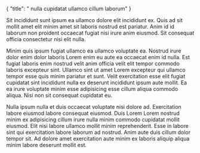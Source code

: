{
  "title": " nulla cupidatat ullamco cillum laborum"
}

Sit incididunt sunt ipsum ea ullamco dolore elit incididunt ex. Quis ad sit mollit amet elit minim amet sit laboris nostrud est pariatur. Anim id id laborum non proident occaecat fugiat nisi irure anim eiusmod. Sit consequat officia consectetur nisi elit nulla.

Minim quis ipsum fugiat ullamco ea ullamco voluptate ea. Nostrud irure dolor enim dolor laboris Lorem enim eu aute ea occaecat enim id nulla. Est fugiat laboris enim nostrud velit anim officia velit elit tempor commodo laboris excepteur sint. Ullamco sint ut amet Lorem excepteur qui ullamco tempor esse quis minim pariatur et sunt. Velit exercitation esse elit fugiat cupidatat sint incididunt nulla ex deserunt incididunt ipsum aute mollit. Ea ea irure voluptate minim esse adipisicing esse cillum aliqua commodo aliqua. Nisi non sit consequat cupidatat eu.

Nulla ipsum nulla et duis occaecat voluptate nisi dolore ad. Exercitation labore eiusmod labore consequat eiusmod. Duis Lorem Lorem nostrud minim ex adipisicing cillum irure nulla minim commodo cupidatat mollit eiusmod. Elit nisi labore ullamco mollit minim reprehenderit. Esse in labore sint qui exercitation labore laborum ad nostrud. Anim aute duis cillum dolor tempor sit. Ad dolore amet exercitation aute minim ex laboris aliquip aliqua minim labore deserunt mollit est.